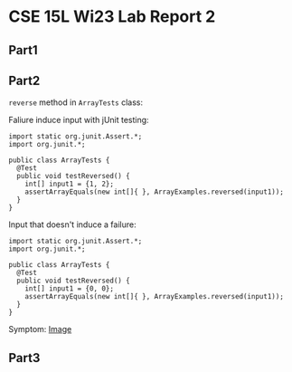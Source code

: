 # CSE 15L Wi23 Lab Report 2

## Part1 


## Part2
`reverse` method in `ArrayTests` class:

Faliure induce input with jUnit testing: 

```
import static org.junit.Assert.*;
import org.junit.*;

public class ArrayTests {
  @Test
  public void testReversed() {
    int[] input1 = {1, 2};
    assertArrayEquals(new int[]{ }, ArrayExamples.reversed(input1));
  }
}
```

Input that doesn't induce a failure:

```
import static org.junit.Assert.*;
import org.junit.*;

public class ArrayTests {
  @Test
  public void testReversed() {
    int[] input1 = {0, 0};
    assertArrayEquals(new int[]{ }, ArrayExamples.reversed(input1));
  }
}
```

Symptom: 
[Image](/img/reportImages-2/part2-failed-junitTest.png)

## Part3


